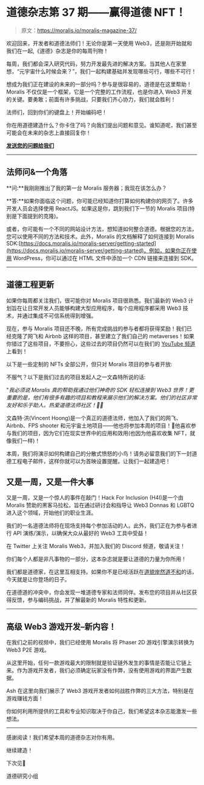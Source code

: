 # 道德杂志第 37 期——赢得道德 NFT！

> 原文：<https://moralis.io/moralis-magazine-37/>

欢迎回来，开发者和道德法师们！无论你是第一天使用 Web3，还是刚开始就和我们在一起,《道德》杂志是你的每周刊物！

每周，我们都会深入研究代码，努力开发最先进的解决方案。当其他人在家里想，“元宇宙什么时候会来？”，我们一起构建基础并发现哪些可行，哪些不可行！

想成为我们正在建设的未来的一部分吗？参与是很容易的，道德是在这里帮助！Moralis 不仅仅是一个框架，它是一个完整的工作流程，也是你进入 Web3 开发的关键。要勇敢；前面有许多挑战，只要我们齐心协力，我们就会胜利！

法师们，回到你们的键盘上！开始编码吧！

你在用道德建造什么？你卡住了吗？向我们提出问题和意见。谁知道呢，我们甚至可能会在未来的杂志上直接回复你！

[**发送您的问题给我们**](https://ivanontech.typeform.com/to/R9K5lnGe)

* * *

## **法师问&一个角落**

**问:**我刚刚推出了我的第一台 Moralis 服务器；我现在该怎么办？

**答:**如果你面临这个问题，你可能已经知道你打算如何构建你的网页了。许多开发人员会选择使用 ReactJS。如果这是你，跳到我们下一节的 Moralis 项目(特别是下面提到的克隆)。

或者，你可能有一个不同的网站设计方法，想知道如何整合道德。根据您的方法，您可以使用不同的方法和技术。此外，Moralis 的文档解释了如何连接到 Moralis SDK:[https://docs.moralis.io/moralis-server/getting-started](https://docs.moralis.io/moralis-server/getting-started)。例如，如果你正在使用 WordPress，你可以通过在 HTML 文件中添加一个 CDN 链接来连接到 SDK。

* * *

## **道德工程更新**

如果你每周都关注我们，很可能你对 Moralis 项目很熟悉。我们最新的 Web3 计划旨在让日常开发人员能够构建大型应用程序，每个应用程序都采用 Web3 技术，并通过集成不可信系统得到增强。

现在，参与 Moralis 项目还不晚，所有完成挑战的参与者都将获得奖励！我们已经克隆了网飞和 Airbnb 这样的项目，甚至建立了我们自己的 metaverses！如果你错过了这些项目，不要担心，这些过去的项目仍然可以在我们的 [YouTube 频道](https://www.youtube.com/channel/UCgWS9Q3P5AxCWyQLT2kQhBw)上看到！

以下是一些定制的 NFTs 全部公开，但只对 Moralis 项目的参与者开放:

不服气？以下是我们过去的项目发起人之一文森特所说的话:

"*我必须说 Moralis 真的帮助我通过他们神奇的 SDK 轻松连接到 Web3 世界！更重要的是，他们有很多有趣的项目和教程来展示他们的解决方案。他们的社区非常友好和乐于助人。热爱道德法师社区！🧙‍♂️*

文森特·洪(Vincent Hoong)是一个真正的道德法师，他加入了我们的网飞、Airbnb、FPS shooter 和元宇宙土地项目——他也将参加本周的项目！🤩他喜欢参与我们的项目，因为它们在现实世界中的应用和效用(也因为他喜欢收集 NFT，就像我们一样)！

本周，我们将演示如何构建自己的分散式愤怒的小鸟！请务必留意我们的下一封道德工程电子邮件，这样你就可以为首映设置提醒。让我们一起建造吧！

## **又是一周，又是一件大事**

又是一周，又是一个惊人的事件在敲门！Hack For Inclusion (H4I)是一个由 Moralis 赞助的黑客马拉松，旨在通过研讨会和指导让 Web3 Donnas 和 LGBTQ 进入这个领域，开始他们的职业生涯。

我们的一名道德法师将在现场支持每个参加活动的人。此外，我们正在为参与者进行 API 演练/演示，以确保大众从最好的 Web3 工具中受益！

在 Twitter 上关注 Moralis Web3，并加入我们的 Discord 频道，敬请关注！

你们每个人都是非凡事物的一部分，这本杂志就是要让道德的力量为你所用！

我们都是道德家，在这里互相支持。如果你不是已经活跃在[道貌岸然道不和](https://discord.com/invite/P9N9HF97hH)的话，今天就是让你登场的日子。

在道德道的冲突中，你会发现一堆道德专家和法师同伴。发布您的项目并从社区获得反馈，参与编码挑战，并了解最新的 Moralis 特性和更新。

* * *

## **高级 Web3 游戏开发–新内容！**

在我们之前的视频中，我们已经使用 Moralis 将 Phaser 2D 游戏引擎演示转换为 Web3 P2E 游戏。

从这里开始，任何一款游戏最大的限制就是验证链外发生的事情是否能让它链上来。作为游戏开发者，我们必须确定玩家没有作弊，没有使用游戏的界面产生数据。

Ash 在这里向我们展示了 Web3 游戏开发者如何战胜作弊的三大方法，特别是在游戏赚钱方面！

你如何利用所提供的工具和专业知识取决于你自己，我们希望这本杂志能激发一些想法。

* * *

感谢阅读！我们希望本周的道德杂志对你有用。

继续建造！

下次见💚

道德研究小组